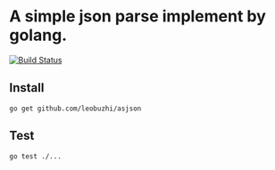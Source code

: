 # A simple json parse implement by golang.

[![Build Status](https://travis-ci.org/leobuzhi/asjson.svg?branch=master)](https://travis-ci.org/leobuzhi/asjson)

## Install
```
go get github.com/leobuzhi/asjson
```
## Test
```
go test ./...
```
